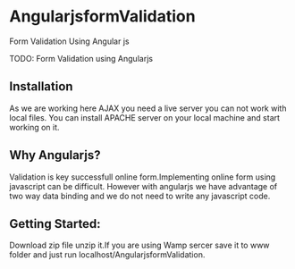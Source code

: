 # AngularjsformValidation
Form Validation Using Angular js

TODO: Form Validation using Angularjs

<h2>Installation</h2>

As we are working here AJAX you need a live server you can not work with local files. 
You can install APACHE server on your local machine and start working on it.


<h2>Why Angularjs?</h2>

Validation is key successfull online form.Implementing online form using javascript can be difficult.
However with angularjs we have advantage of two way data binding and we do not need to write any javascript code.

<h2> Getting Started: </h2>

Download zip file unzip it.If you are using Wamp sercer save it to www folder and just run localhost/AngularjsformValidation.
